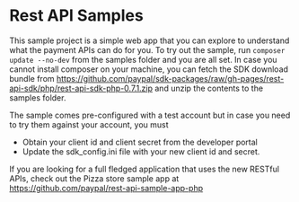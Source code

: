 Rest API Samples
===================


This sample project is a simple web app that you can explore to understand what the payment APIs can do for you. To try out the sample, run `composer update --no-dev` from the samples folder and you are all set. In case you cannot install composer on your machine, you can fetch the SDK download bundle from https://github.com/paypal/sdk-packages/raw/gh-pages/rest-api-sdk/php/rest-api-sdk-php-0.7.1.zip and unzip the contents to the samples folder.


The sample comes pre-configured with a test account but in case you need to try them against your account, you must
   
   * Obtain your client id and client secret from the developer portal
   * Update the sdk_config.ini file with your new client id and secret.
   
   
If you are looking for a full fledged application that uses the new RESTful APIs, check out the Pizza store sample app at https://github.com/paypal/rest-api-sample-app-php   
